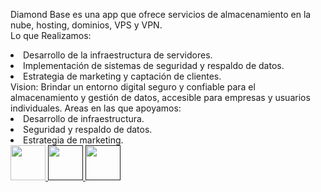 <span class="font-bold text-start text-xl">Diamond Base</span><span class="font-light text-start text-xl"> es una app que ofrece servicios de almacenamiento en la nube, hosting, dominios, VPS y VPN.
 <br> <span class="font-bold text-xl">Lo que Realizamos:</span>
</span> 
<li class="font-light text-start text-xl">Desarrollo de la infraestructura de servidores.</li><li class="font-light text-start text-xl">Implementación de sistemas de seguridad y respaldo de datos.</li><li class="font-light text-start text-xl">Estrategia de marketing y captación de clientes.</li>
<!-- VISION -->
<span class="font-semibold text-start text-xl"> Vision:</span>
<span class="font-light text-start text-xl">Brindar un entorno digital seguro y confiable para el almacenamiento y gestión de datos, accesible para empresas y usuarios individuales.</span> 
<!-- AREAS DE TRABAJO -->
<span class="font-semibold text-start text-xl"> Areas en las que apoyamos:</span>
<li class="font-light text-start text-xl">Desarrollo de infraestructura.</li><li class="font-light text-start text-xl">Seguridad y respaldo de datos.</li><li class="font-light text-start text-xl">Estrategia de marketing.</li> 
<div class="flex justify-items-center w-5/12 py-5 gap-0">
<a href="https://diamantebase.com"><img src="https://xpanzion.net/assets/icon-web.png" alt=""style="width:56px; height:56px">
</a>
<a href=""><img src="https://xpanzion.net/assets/icon-ig.png" alt="" style="width:56px; height:56px">
</a>
<a href=""><img src="https://xpanzion.net/assets/icon-fb.png" alt="" style="width:56px; height:56px">
</a>
</div>
